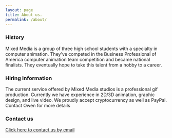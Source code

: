 ```yaml
---
layout: page
title: About us.
permalink: /about/
---
```


### History

Mixed Media is a group of three high school students with a specialty in computer animation. They've competed in the Business Professional of America computer animation team competition and became national finalists. They eventually hope to take this talent from a hobby to a career.

### Hiring Information

The current service offered by Mixed Media studios is a professional gif production. Currently we have experience in 2D/3D animation, graphic design, and live video. We proudly accept cryptocurrency as well as PayPal. Contact Owen for more details

### Contact us

[Click here to contact us by email](http://www.google.com/recaptcha/mailhide/d?k=01D89iqJYnGqa2BPjsi-DvdQ==&c=ZhZkPKYUsd4uqf_05MsBdIKvolGqQ-mTrar2eaJ7r0I=)
